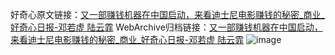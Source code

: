 好奇心原文链接：[又一部赚钱机器在中国启动，来看迪士尼电影赚钱的秘密_商业_好奇心日报-邓若虚 陆云霏](https://www.qdaily.com/articles/2710.html)
WebArchive归档链接：[又一部赚钱机器在中国启动，来看迪士尼电影赚钱的秘密_商业_好奇心日报-邓若虚 陆云霏](http://web.archive.org/web/20190623151335/https://www.qdaily.com/articles/2710.html)
![image](http://ww3.sinaimg.cn/large/007d5XDply1g3v6ex57ruj30tqcn04qq)